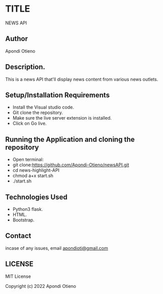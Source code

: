 # TITLE 

 NEWS API
 
 ## Author 
 Apondi Otieno
 
## Description.
This is a news API that'll display news content from various news outlets. 

## Setup/Installation Requirements

- Install the Visual studio code.
- Git clone the repository.
- Make sure the live server extension is installed.
- Click on Go live.

## Running the Application and cloning the repository

- Open terminal:
- git clone:https://github.com/Apondi-Otieno/newsAPI.git
- cd news-highlight-API
- chmod a+x start.sh
- ./start.sh

## Technologies Used
- Python3 flask.
- HTML.
- Bootstrap.

## Contact
incase of any issues, email apondioti@gmail.com

## LICENSE
MIT License

Copyright (c) 2022 Apondi Otieno
